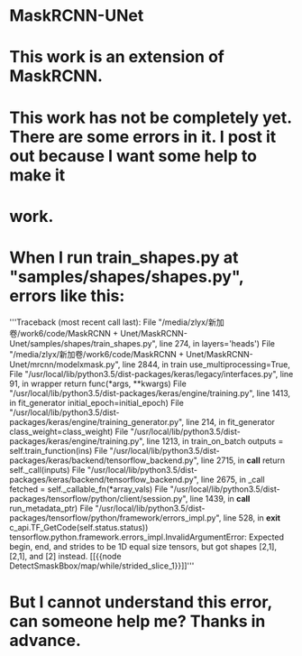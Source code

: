 # MaskRCNN-UNet
# This work is an extension of MaskRCNN.
# This work has not be completely yet. There are some errors in it. I post it out because I want some help to make it
# work. 
# When I run train_shapes.py at "samples/shapes/shapes.py", errors like this:
'''Traceback (most recent call last):
  File "/media/zlyx/新加卷/work6/code/MaskRCNN + Unet/MaskRCNN-Unet/samples/shapes/train_shapes.py", line 274, in <module>
    layers='heads')
  File "/media/zlyx/新加卷/work6/code/MaskRCNN + Unet/MaskRCNN-Unet/mrcnn/modelxmask.py", line 2844, in train
    use_multiprocessing=True,
  File "/usr/local/lib/python3.5/dist-packages/keras/legacy/interfaces.py", line 91, in wrapper
    return func(*args, **kwargs)
  File "/usr/local/lib/python3.5/dist-packages/keras/engine/training.py", line 1413, in fit_generator
    initial_epoch=initial_epoch)
  File "/usr/local/lib/python3.5/dist-packages/keras/engine/training_generator.py", line 214, in fit_generator
    class_weight=class_weight)
  File "/usr/local/lib/python3.5/dist-packages/keras/engine/training.py", line 1213, in train_on_batch
    outputs = self.train_function(ins)
  File "/usr/local/lib/python3.5/dist-packages/keras/backend/tensorflow_backend.py", line 2715, in __call__
    return self._call(inputs)
  File "/usr/local/lib/python3.5/dist-packages/keras/backend/tensorflow_backend.py", line 2675, in _call
    fetched = self._callable_fn(*array_vals)
  File "/usr/local/lib/python3.5/dist-packages/tensorflow/python/client/session.py", line 1439, in __call__
    run_metadata_ptr)
  File "/usr/local/lib/python3.5/dist-packages/tensorflow/python/framework/errors_impl.py", line 528, in __exit__
    c_api.TF_GetCode(self.status.status))
tensorflow.python.framework.errors_impl.InvalidArgumentError: Expected begin, end, and strides to be 1D equal size tensors, but got shapes [2,1], [2,1], and [2] instead.
	 [[{{node DetectSmaskBbox/map/while/strided_slice_1}}]]'''
   # But I cannot understand this error, can someone help me? Thanks in advance.
